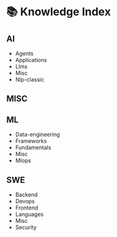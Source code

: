 # 📚 Knowledge Index

## AI
- Agents
- Applications
- Llms
- Misc
- Nlp-classic

## MISC

## ML
- Data-engineering
- Frameworks
- Fundamentals
- Misc
- Mlops

## SWE
- Backend
- Devops
- Frontend
- Languages
- Misc
- Security
